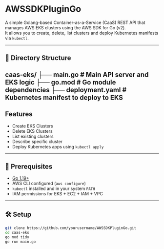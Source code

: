 # AWSSDKPluginGo

A simple Golang-based Container-as-a-Service (CaaS) REST API that manages AWS EKS clusters using the AWS SDK for Go (v2).  
It allows you to create, delete, list clusters and deploy Kubernetes manifests via `kubectl`.

---

## 📁 Directory Structure

caas-eks/
├── main.go # Main API server and EKS logic
├── go.mod # Go module dependencies
├── deployment.yaml # Kubernetes manifest to deploy to EKS
---

## Features

- Create EKS Clusters  
- Delete EKS Clusters  
- List existing clusters  
- Describe specific cluster  
- Deploy Kubernetes apps using `kubectl apply`

---

## 🔧 Prerequisites

- [Go 1.19+](https://golang.org/doc/install)
- AWS CLI configured (`aws configure`)
- `kubectl` installed and in your system `PATH`
- IAM permissions for EKS + EC2 + IAM + VPC

---

## 🛠️ Setup

```bash
git clone https://github.com/yourusername/AWSSDKPluginGo.git
cd caas-eks
go mod tidy
go run main.go

